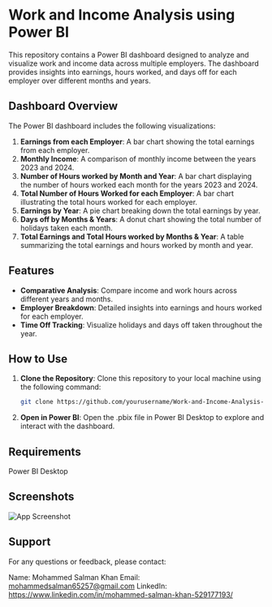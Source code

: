 # Work and Income Analysis using Power BI

This repository contains a Power BI dashboard designed to analyze and visualize work and income data across multiple employers. The dashboard provides insights into earnings, hours worked, and days off for each employer over different months and years.

## Dashboard Overview

The Power BI dashboard includes the following visualizations:

1. **Earnings from each Employer**: A bar chart showing the total earnings from each employer.
2. **Monthly Income**: A comparison of monthly income between the years 2023 and 2024.
3. **Number of Hours worked by Month and Year**: A bar chart displaying the number of hours worked each month for the years 2023 and 2024.
4. **Total Number of Hours Worked for each Employer**: A bar chart illustrating the total hours worked for each employer.
5. **Earnings by Year**: A pie chart breaking down the total earnings by year.
6. **Days off by Months & Years**: A donut chart showing the total number of holidays taken each month.
7. **Total Earnings and Total Hours worked by Months & Year**: A table summarizing the total earnings and hours worked by month and year.

## Features

- **Comparative Analysis**: Compare income and work hours across different years and months.
- **Employer Breakdown**: Detailed insights into earnings and hours worked for each employer.
- **Time Off Tracking**: Visualize holidays and days off taken throughout the year.

## How to Use

1. **Clone the Repository**: Clone this repository to your local machine using the following command:
   ```sh
   git clone https://github.com/yourusername/Work-and-Income-Analysis-Power-BI.git
   
2. **Open in Power BI**: Open the .pbix file in Power BI Desktop to explore and interact with the dashboard.


## Requirements

Power BI Desktop



## Screenshots

![App Screenshot](Dashboard_screenshot_1.png)




## Support


For any questions or feedback, please contact:

Name: Mohammed Salman Khan
Email: mohammedsalman65257@gmail.com 
LinkedIn: https://www.linkedin.com/in/mohammed-salman-khan-529177193/
